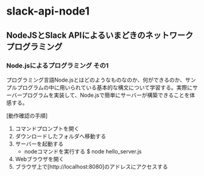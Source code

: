 # slack-api-node1

## NodeJSとSlack APIによるいまどきのネットワークプログラミング

### Node.jsによるプログラミング その1

プログラミング言語Node.jsとはどのようなものなのか、何ができるのか、サンプルプログラムの中に用いられている基本的な構文について学習する。実際にサーバープログラムを実装して、Node.jsで簡単にサーバーが構築できることを体感する。

[動作確認の手順]

1. コマンドプロンプトを開く
1. ダウンロードしたフォルダへ移動する
1. サーバーを起動する
    - nodeコマンドを実行する
    $ node hello_server.js
1. Webブラウザを開く
1. ブラウザ上で[http://localhost:8080]のアドレスにアクセスする
